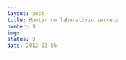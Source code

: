 ```yaml
---
layout: post
title: Montar um laboratório secreto
number: 9
img:
status: 0
date: 2012-02-06
---
```

